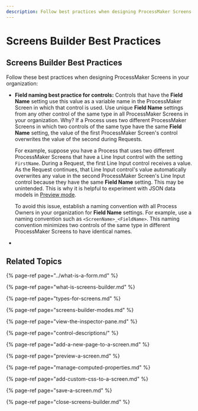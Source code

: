 ```yaml
---
description: Follow best practices when designing ProcessMaker Screens.
---
```


# Screens Builder Best Practices

## Screens Builder Best Practices

Follow these best practices when designing ProcessMaker Screens in your organization:

* **Field naming best practice for controls:** Controls that have the **Field Name** setting use this value as a variable name in the ProcessMaker Screen in which that control is used. Use unique **Field Name** settings from any other control of the same type in all ProcessMaker Screens in your organization. Why? If a Process uses two different ProcessMaker Screens in which two controls of the same type have the same **Field Name** setting, the value of the first ProcessMaker Screen's control overwrites the value of the second during Requests.

  For example, suppose you have a Process that uses two different ProcessMaker Screens that have a Line Input control with the setting `FirstName`. During a Request, the first Line Input control receives a value. As the Request continues, that Line Input control's value automatically overwrites any value in the second ProcessMaker Screen's Line Input control because they have the same **Field Name** setting. This may be unintended. This is why it is helpful to experiment with JSON data models in [Preview mode](preview-a-screen.md).

  To avoid this issue, establish a naming convention with all Process Owners in your organization for **Field Name** settings. For example, use a naming convention such as `<ScreenName>_<FieldName>`. This naming convention minimizes two controls of the same type in different ProcessMaker Screens to have identical names.

* 
## Related Topics

{% page-ref page="../what-is-a-form.md" %}

{% page-ref page="what-is-screens-builder.md" %}

{% page-ref page="types-for-screens.md" %}

{% page-ref page="screens-builder-modes.md" %}

{% page-ref page="view-the-inspector-pane.md" %}

{% page-ref page="control-descriptions/" %}

{% page-ref page="add-a-new-page-to-a-screen.md" %}

{% page-ref page="preview-a-screen.md" %}

{% page-ref page="manage-computed-properties.md" %}

{% page-ref page="add-custom-css-to-a-screen.md" %}

{% page-ref page="save-a-screen.md" %}

{% page-ref page="close-screens-builder.md" %}

